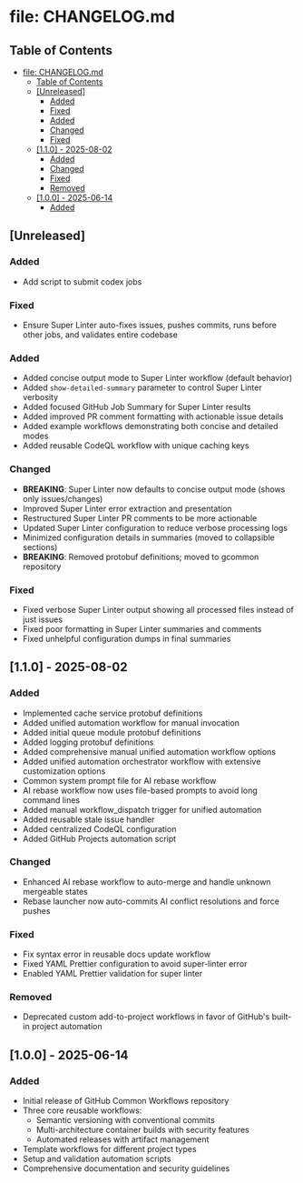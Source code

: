 <!-- file: CHANGELOG.md -->
<!-- version: 1.0.0 -->
<!-- guid: 0d24d528-8ab2-4c81-8180-135f3bd46173 -->

# file: CHANGELOG.md

## Table of Contents

- [file: CHANGELOG.md](#file-changelog-md)
  - [Table of Contents](#table-of-contents)
  - [[Unreleased]](#-unreleased)
    - [Added](#added)
    - [Fixed](#fixed)
    - [Added](#added)
    - [Changed](#changed)
    - [Fixed](#fixed)
  - [[1.1.0] - 2025-08-02](#-1-1-0-2025-08-02)
    - [Added](#added)
    - [Changed](#changed)
    - [Fixed](#fixed)
    - [Removed](#removed)
  - [[1.0.0] - 2025-06-14](#-1-0-0-2025-06-14)
    - [Added](#added)

## [Unreleased]

### Added

- Add script to submit codex jobs

### Fixed

- Ensure Super Linter auto-fixes issues, pushes commits, runs before other jobs, and validates
  entire codebase

### Added

- Added concise output mode to Super Linter workflow (default behavior)
- Added `show-detailed-summary` parameter to control Super Linter verbosity
- Added focused GitHub Job Summary for Super Linter results
- Added improved PR comment formatting with actionable issue details
- Added example workflows demonstrating both concise and detailed modes
- Added reusable CodeQL workflow with unique caching keys

### Changed

- **BREAKING**: Super Linter now defaults to concise output mode (shows only issues/changes)
- Improved Super Linter error extraction and presentation
- Restructured Super Linter PR comments to be more actionable
- Updated Super Linter configuration to reduce verbose processing logs
- Minimized configuration details in summaries (moved to collapsible sections)
- **BREAKING**: Removed protobuf definitions; moved to gcommon repository

### Fixed

- Fixed verbose Super Linter output showing all processed files instead of just issues
- Fixed poor formatting in Super Linter summaries and comments
- Fixed unhelpful configuration dumps in final summaries

## [1.1.0] - 2025-08-02

### Added

- Implemented cache service protobuf definitions
- Added unified automation workflow for manual invocation
- Added initial queue module protobuf definitions
- Added logging protobuf definitions
- Added comprehensive manual unified automation workflow options
- Added unified automation orchestrator workflow with extensive customization options
- Common system prompt file for AI rebase workflow
- AI rebase workflow now uses file-based prompts to avoid long command lines
- Added manual workflow_dispatch trigger for unified automation
- Added reusable stale issue handler
- Added centralized CodeQL configuration
- Added GitHub Projects automation script

### Changed

- Enhanced AI rebase workflow to auto-merge and handle unknown mergeable states
- Rebase launcher now auto-commits AI conflict resolutions and force pushes

### Fixed

- Fix syntax error in reusable docs update workflow
- Fixed YAML Prettier configuration to avoid super-linter error
- Enabled YAML Prettier validation for super linter

### Removed

- Deprecated custom add-to-project workflows in favor of GitHub's built-in project automation

## [1.0.0] - 2025-06-14

### Added

- Initial release of GitHub Common Workflows repository
- Three core reusable workflows:
  - Semantic versioning with conventional commits
  - Multi-architecture container builds with security features
  - Automated releases with artifact management
- Template workflows for different project types
- Setup and validation automation scripts
- Comprehensive documentation and security guidelines
